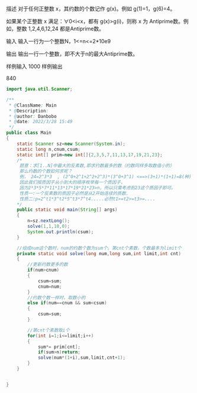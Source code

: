 描述
对于任何正整数 x，其约数的个数记作 g(x)。例如 g(1)=1，g(6)=4。

如果某个正整数 x 满足：∀0<i<x，都有 g(x)>g(i)，则称 x 为 Antiprime数。例如，整数 1,2,4,6,12,24 都是Antiprime数。

输入
输入一行为一个整数N，1<=n<=2*10e9

输出
输出一行一个整数，即不大于n的最大Antiprime数。

样例输入
1000
样例输出

840



```java
import java.util.Scanner;

/**
 * @ClassName: Main
 * @Description:
 * @author: Danbobo
 * @date: 2022/3/28 15:49
 */
public class Main
{
    static Scanner sz=new Scanner(System.in);
    static long n,cnum,csum;
    static int[] prim=new int[]{2,3,5,7,11,13,17,19,21,23};
    /*
     题意：求[1..N]中最大的反素数,即求约数最多的数（约数同样多取数值小的）
     那么约数的个数如何求呢？
     例， 24=2^3*3  , (2^0+2^1+2^2+2^3)*(3^0+3^1) <==>(3+1)*(1+1)=8(种)
     因此我们按质因子从小到大的顺序枚举每一个质因子，
     因为2*3*5*7*11*13*17*19*21*23>n，所以只需考虑到23这个质因子即可。
     性质一:一个反素数的质因子必然是从2开始连续的质数.
     性质二:p=2^t1*3^t2*5^t3*7^t4.....必然t1>=t2>=t3>=....
    */
    public static void main(String[] args)
    {
        n=sz.nextLong();
        solve(1,1,10,0);
        System.out.println(csum);
    }

    //组成num这个数时，num的约数个数为sum个。第cnt个素数，个数最多为limit个
    private static void solve(long num,long sum,int limit,int cnt)
    {
        //更新约数更多的数
        if(num>cnum)
        {
            csum=sum;
            cnum=num;
        }
        //约数个数一样时，取数小的
        else if(num==cnum && sum<csum)
        {
            csum=sum;
        }

        //第cnt个素数取i个
        for(int i=1;i<=limit;i++)
        {
            sum*= prim[cnt];
            if(sum>n)return;
            solve(num*(1+i),sum,limit,cnt+1);
        }
    }


}

```

